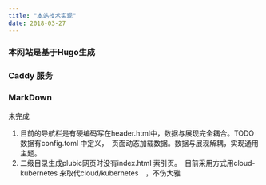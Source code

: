 ```yaml
---
title: "本站技术实现"
date: 2018-03-27
---
```

### 本网站是基于Hugo生成 

### Caddy 服务

### MarkDown  
 

 未完成

 1. 目前的导航栏是有硬编码写在header.html中，数据与展现完全耦合。TODO 数据有config.toml 中定义，　页面动态加载数据。数据与展现解耦，实现通用主题。
 2.  二级目录生成plubic网页时没有index.html 索引页。　目前采用方式用cloud-kubernetes 来取代cloud/kubernetes　，不伤大雅


